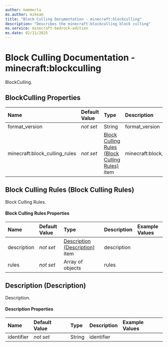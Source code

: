 ```yaml
---
author: mammerla
ms.author: mikeam
title: "Block Culling Documentation - minecraft:blockculling"
description: "Describes the minecraft:blockculling block culling"
ms.service: minecraft-bedrock-edition
ms.date: 02/11/2025 
---
```


# Block Culling Documentation - minecraft:blockculling

BlockCulling.


## BlockCulling Properties

|Name       |Default Value |Type |Description |Example Values |
|:----------|:-------------|:----|:-----------|:------------- |
| format_version | *not set* | String | format_version |  | 
| minecraft:block_culling_rules | *not set* | [Block Culling Rules (Block Culling Rules)](#block-culling-rules-block-culling-rules) item | minecraft:block_culling_rules |  | 

## Block Culling Rules (Block Culling Rules)
Block Culling Rules.


#### Block Culling Rules Properties

|Name       |Default Value |Type |Description |Example Values |
|:----------|:-------------|:----|:-----------|:------------- |
| description | *not set* | [Description (Description)](#description-description) item | description |  | 
| rules | *not set* | Array of objects | rules |  | 

## Description (Description)
Description.


#### Description Properties

|Name       |Default Value |Type |Description |Example Values |
|:----------|:-------------|:----|:-----------|:------------- |
| identifier | *not set* | String | identifier |  | 